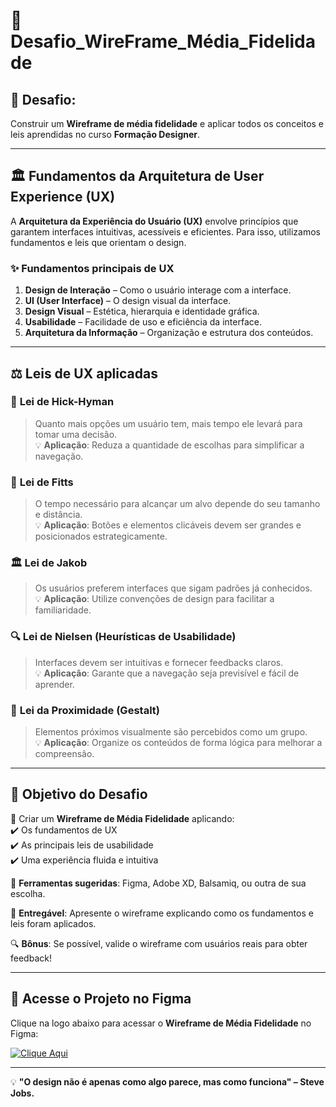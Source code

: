 # 📌 Desafio_WireFrame_Média_Fidelidade

## 🎯 Desafio:
Construir um **Wireframe de média fidelidade** e aplicar todos os conceitos e leis aprendidas no curso **Formação Designer**.

---

## 🏛️ Fundamentos da Arquitetura de User Experience (UX)

A **Arquitetura da Experiência do Usuário (UX)** envolve princípios que garantem interfaces intuitivas, acessíveis e eficientes. Para isso, utilizamos fundamentos e leis que orientam o design.  

### ✨ **Fundamentos principais de UX**  

1. **Design de Interação** – Como o usuário interage com a interface.  
2. **UI (User Interface)** – O design visual da interface.  
3. **Design Visual** – Estética, hierarquia e identidade gráfica.  
4. **Usabilidade** – Facilidade de uso e eficiência da interface.  
5. **Arquitetura da Informação** – Organização e estrutura dos conteúdos.  

---

## ⚖️ **Leis de UX aplicadas**

### 📌 **Lei de Hick-Hyman**
> Quanto mais opções um usuário tem, mais tempo ele levará para tomar uma decisão.  
💡 **Aplicação**: Reduza a quantidade de escolhas para simplificar a navegação.  

### 🎯 **Lei de Fitts**
> O tempo necessário para alcançar um alvo depende do seu tamanho e distância.  
💡 **Aplicação**: Botões e elementos clicáveis devem ser grandes e posicionados estrategicamente.  

### 🏛 **Lei de Jakob**
> Os usuários preferem interfaces que sigam padrões já conhecidos.  
💡 **Aplicação**: Utilize convenções de design para facilitar a familiaridade.  

### 🔍 **Lei de Nielsen (Heurísticas de Usabilidade)**
> Interfaces devem ser intuitivas e fornecer feedbacks claros.  
💡 **Aplicação**: Garante que a navegação seja previsível e fácil de aprender.  

### 🎨 **Lei da Proximidade (Gestalt)**
> Elementos próximos visualmente são percebidos como um grupo.  
💡 **Aplicação**: Organize os conteúdos de forma lógica para melhorar a compreensão.  

---

## 🚀 **Objetivo do Desafio**
📌 Criar um **Wireframe de Média Fidelidade** aplicando:  
✔️ Os fundamentos de UX  
✔️ As principais leis de usabilidade  
✔️ Uma experiência fluida e intuitiva  

🔗 **Ferramentas sugeridas**: Figma, Adobe XD, Balsamiq, ou outra de sua escolha.  

📌 **Entregável**: Apresente o wireframe explicando como os fundamentos e leis foram aplicados.  

🔍 **Bônus**: Se possível, valide o wireframe com usuários reais para obter feedback!  

---

## 🔗 **Acesse o Projeto no Figma**  
Clique na logo abaixo para acessar o **Wireframe de Média Fidelidade** no Figma:

[![Clique Aqui](https://img.shields.io/badge/Clique_Aqui-Figma-4184F3?style=for-the-badge&logo=figma&logoColor=white)](https://www.figma.com/design/mGuyAGedXjR2XtDSrK8unc/Wireframe_media-Fidelidade?node-id=0-1&t=DjxjfpVJnXDB3ma5-1)

---

💡 **"O design não é apenas como algo parece, mas como funciona" – Steve Jobs.**
